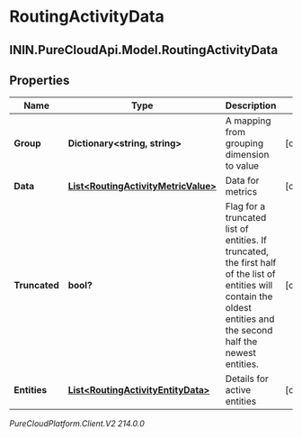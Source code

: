 # RoutingActivityData

## ININ.PureCloudApi.Model.RoutingActivityData

## Properties

|Name | Type | Description | Notes|
|------------ | ------------- | ------------- | -------------|
| **Group** | **Dictionary&lt;string, string&gt;** | A mapping from grouping dimension to value | [optional] |
| **Data** | [**List&lt;RoutingActivityMetricValue&gt;**](RoutingActivityMetricValue) | Data for metrics | [optional] |
| **Truncated** | **bool?** | Flag for a truncated list of entities. If truncated, the first half of the list of entities will contain the oldest entities and the second half the newest entities. | [optional] |
| **Entities** | [**List&lt;RoutingActivityEntityData&gt;**](RoutingActivityEntityData) | Details for active entities | [optional] |



_PureCloudPlatform.Client.V2 214.0.0_
